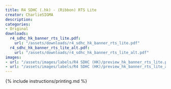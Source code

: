 ```yaml
---
title: R4 SDHC (.hk) - (Ribbon) RTS Lite
creator: CharlieSIGMA
description:
categories:
- Original
downloads:
  r4_sdhc_hk_banner_rts_lite.pdf:
    url: "/assets/downloads/r4_sdhc_hk_banner_rts_lite.pdf"
  r4_sdhc_hk_banner_rts_lite_alt.pdf:
    url: "/assets/downloads/r4_sdhc_hk_banner_rts_lite_alt.pdf"
images:
- url: "/assets/images/labels/R4 SDHC (HK)/preview_hk_banner_rts_lite.png"
- url: "/assets/images/labels/R4 SDHC (HK)/preview_hk_banner_rts_lite_alt.png"
---
```


{% include instructions/printing.md %}